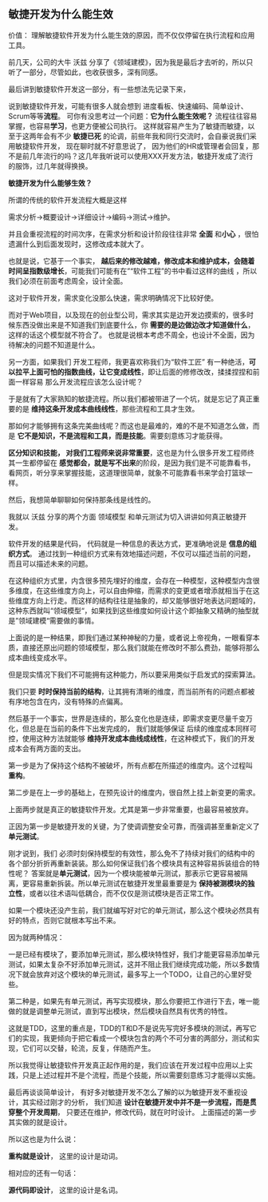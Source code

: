 ## 敏捷开发为什么能生效


价值： 理解敏捷软件开发为什么能生效的原因，而不仅仅停留在执行流程和应用工具。


前几天，公司的大牛 沃兹 分享了《领域建模》，因为我是最后才去听的，所以只听了一部分，尽管如此，也收获很多，深有同感。

最后讲到敏捷软件开发这一部分，有一些想法先记录下来，

说到敏捷软件开发，可能有很多人就会想到 进度看板、快速编码、简单设计、Scrum等等**流程**。 可你有没思考过一个问题：**它为什么能生效呢？** 流程往往容易掌握，也容易**学习**，也更方便被公司执行。 这样就容易产生为了敏捷而敏捷，以至于这两年会有不少 **敏捷已死** 的论调，前些年我和同行交流时，会自豪说我们采用敏捷软件开发， 现在聊时就不好意思说了， 因为他们的HR或管理者会回复，那不是前几年流行的吗？这几年我听说可以使用XXX开发方法，敏捷开发成了流行的服饰，过几年就得换换。

**敏捷开发为什么能够生效？**

所谓的传统的软件开发流程大概是这样

需求分析->概要设计->详细设计->编码->测试->维护。

并且会重视流程的时间次序，在需求分析和设计阶段往往非常 **全面** 和**小心** ，很怕遗漏什么到后面发现时，这修改成本就大了。

也就是说，它基于一个事实， **越后来的修改越难，修改成本和维护成本，会随着时间呈指数级增长**，可能我们可能有在”“软件工程”的书中看过这样的曲线 ，所以我们必须在前面考虑周全，设计全面。

这对于软件开发，需求变化没那么快速，需求明确情况下比较好使。

而对于Web项目，以及现在的创业型公司，需求其实是边开发边摸索的，很多时候东西没做出来是不知道我们到底要什么，你 **需要的是边做边改才知道做什么**，这样的话这个模型就不符合了。
也就是说根本考虑不周全，也设计不全面，因为待解决的问题不知道是什么。

另一方面，如果我们 开发工程师，我更喜欢称我们为“软件工匠” 有一种绝活，**可以拉平上面可怕的指数曲线，让它变成线性**，即让后面的修修改改，揉揉捏捏和前面一样容易 那么开发流程应该怎么设计呢？

于是就有了大家熟知的敏捷流程。所以我们都被带进了一个坑，就是忘记了真正重要的是 **维持这条开发成本曲线线性**，那些流程和工具才生效。

那如何才能够拥有这条完美曲线呢？而这也是最难的，难的不是不知道怎么做，而
是 **它不是知识，不是流程和工具，而是技能**。需要刻意练习才能获得。

**区分知识和技能， 对我们工程师来说非常重要**，这也是为什么很多开发工程师终其一生都停留在 **感觉都会，就是写不出来**的阶段，是因为我们是不可能靠看书，看网页，听分享来掌握技能，这道理很简单，就象不可能靠看书来学会打篮球一样。

然后，我想简单聊聊如何保持那条线是线性的。

我就以 沃兹 分享的两个方面 领域模型 和单元测试为切入讲讲如何真正敏捷开发。

软件开发的结果是代码， 代码就是一种信息的表达方式，更准确地说是 **信息的组织方式**。 通过找到一种组织方式来有效地描述问题，不仅可以描述当前的问题，而且可以描述未来的问题。

在这种组织方式里，内含很多预先埋好的维度，会存在一种模型，这种模型内含很多维度，在这些维度方向上，可以自由伸缩，而需求的变更或者增添就相当于在这些维度方向上行走。而这样的结构往往是抽象的，却又能够很好地表达问题域的， 这种东西就叫“领域模型“，如果找到这些维度如何设计这个即抽象又精确的抽型就是”领域建模“需要做的事情。

上面说的是一种结果，即我们通过某种神秘的力量，或者说上帝视角，一眼看穿本质，直接还原出问题的领域模型，那么我们就能在修改时不那么费劲，能够将那么成本曲线变成水平。

但是现实情况下我们不可能拥有这种能力，所以要采用类似于启发式的探索算法。

我们只要 **时时保持当前的结构**，让其拥有清晰的维度，而当前所有的问题点都被有序地包含在内，没有特殊的点偏离。

然后基于一个事实，世界是连续的，那么变化也是连续，即需求变更尽量千变万化，但总是在当前的条件下出发完成的， 我们就能够保证 后续的维度成本同样可控，使用这种方法就能够 **维持开发成本曲线成线性**，在这种模式下，我们的开发成本会有两方面的支出。

第一步是为了保持这个结构不被破坏，所有点都在所描述的维度内。这个过程叫 **重构**。

第二步是在上一步的基础上，在预先设计的维度内，很自然上挂上新变更的需求。

上面两步就是真正的敏捷软件开发。尤其是第一步非常重要，也最容易被放弃。

正因为第一步是敏捷开发的关键，为了使调调整安全可靠，而强调甚至重新定义了 **单元测试**。

刚才说到，我们 必须时刻保持模型的有效性，那么免不了持续对我们的结构中的各个部分折折再重新装装。那么如何保证我们各个模块具有这种容易拆装组合的特性呢？ 答案就是**单元测试**，因为一个模块能被单元测试，那表示它更容易被隔离，更容易重新拆装。所以单元测试在敏捷开发里最重要是为 **保持被测模块的独立性**，或者以往术语叫低耦合，而不仅仅是测试模块是否正常工作。

如果一个模块还没产生前，我们就编写好对它的单元测试，那么这个模块必然具有好的特点，否则它就根本写出不来。

因为就两种情况：

一是已经有模块了，要添加单元测试，那么模块特性好，我们才能更容易添加单元测试，如果太复杂不好添加单元测试，这并不阻止我们继续完成功能，所以多数情况下就会放弃对这个模块的单元测试，最多写上一个TODO，让自己的心里好受些。

第二种是，如果先有单元测试，再写实现模块，那么你要把工作进行下去，唯一能做的就是调整单元测试，直到写出模块，然后模块自然具有优秀的特性。

这就是TDD，这里的重点是，TDD的T和D不是说先写完好多模块的测试，再写它们的实现，我更倾向于把它看成一个模块包含的两个不可分害的两部分，测试和实现，它们可以交替，轮流，反复，伴随而产生。

所以我觉得让敏捷软件开发真正起作用的是，我们应该在开发过程中应用以上实践，只是上述过程并不是个流程，而是个技能，所以需要刻意练习才能得以实施。

最后再谈谈简单设计， 有好多对敏捷开发不怎么了解的以为敏捷开发不重视设计，其实经过刚才的分析， 我们知道 **设计在敏捷开发中并不是一步流程，而是贯穿整个开发周期**， 只要还在维护，修改代码，就在时时设计。 上面描述的第一步其实做的就是设计。

所以这也是为什么说：

**重构就是设计**， 这里的设计是动词。

相对应的还有一句话：

**源代码即设计**， 这里的设计是名词。


